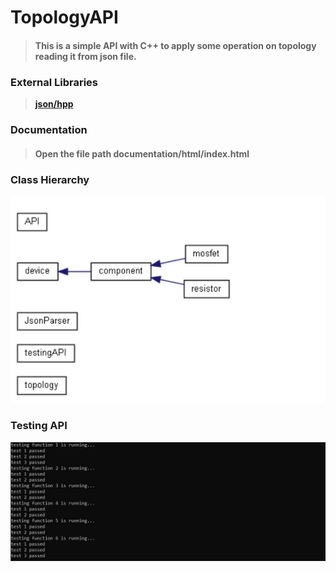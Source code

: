 # TopologyAPI
> #### This is a simple API with C++ to apply some operation on topology reading it from json file.

### External Libraries
> **[json/hpp](https://github.com/nlohmann/json)**

### Documentation

> #### Open the file path **documentation/html/index.html**

### Class  Hierarchy

![image](./snapShots/hierarchy.jpg)

### Testing API
![image](./snapShots/runningTesting.jpg)
